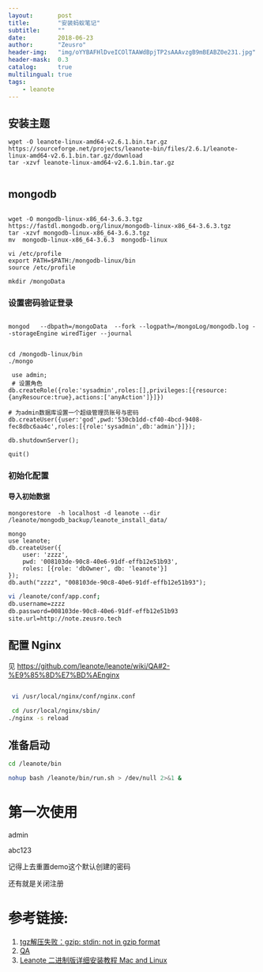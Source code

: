 ```yaml
---
layout:       post
title:        "安装蚂蚁笔记"
subtitle:     ""
date:         2018-06-23
author:       "Zeusro"
header-img:   "img/oYYBAFHlDveICOlTAAWdBpjTP2sAAAvzgB9mBEABZ0e231.jpg"
header-mask:  0.3
catalog:      true
multilingual: true
tags:
    - leanote
---
```


## 安装主题

```
wget -O leanote-linux-amd64-v2.6.1.bin.tar.gz https://sourceforge.net/projects/leanote-bin/files/2.6.1/leanote-linux-amd64-v2.6.1.bin.tar.gz/download
tar -xzvf leanote-linux-amd64-v2.6.1.bin.tar.gz


```


## mongodb

```

wget -O mongodb-linux-x86_64-3.6.3.tgz https://fastdl.mongodb.org/linux/mongodb-linux-x86_64-3.6.3.tgz
tar -xzvf mongodb-linux-x86_64-3.6.3.tgz
mv  mongodb-linux-x86_64-3.6.3  mongodb-linux

vi /etc/profile
export PATH=$PATH:/mongodb-linux/bin
source /etc/profile

mkdir /mongoData

```

### 设置密码验证登录
```

mongod   --dbpath=/mongoData  --fork --logpath=/mongoLog/mongodb.log --storageEngine wiredTiger --journal


cd /mongodb-linux/bin            
./mongo   

 use admin;
 # 设置角色
db.createRole({role:'sysadmin',roles:[],privileges:[{resource:{anyResource:true},actions:['anyAction']}]})   

# 为admin数据库设置一个超级管理员账号与密码 
db.createUser({user:'god',pwd:'530cb1dd-cf40-4bcd-9408-fec8dbc6aa4c',roles:[{role:'sysadmin',db:'admin'}]});    

db.shutdownServer();  

quit()
```

### 初始化配置


#### 导入初始数据

```
mongorestore  -h localhost -d leanote --dir /leanote/mongodb_backup/leanote_install_data/

mongo
use leanote;
db.createUser({
    user: 'zzzz',
    pwd: '008103de-90c8-40e6-91df-effb12e51b93',
    roles: [{role: 'dbOwner', db: 'leanote'}]
});
db.auth("zzzz", "008103de-90c8-40e6-91df-effb12e51b93");

```

```bash
vi /leanote/conf/app.conf;
db.username=zzzz 
db.password=008103de-90c8-40e6-91df-effb12e51b93 
site.url=http://note.zeusro.tech
```

## 配置 Nginx

见
https://github.com/leanote/leanote/wiki/QA#2-%E9%85%8D%E7%BD%AEnginx

```bash

 vi /usr/local/nginx/conf/nginx.conf
 
 cd /usr/local/nginx/sbin/
./nginx -s reload
```

## 准备启动

```bash
cd /leanote/bin

nohup bash /leanote/bin/run.sh > /dev/null 2>&1 &


```

# 第一次使用

admin

abc123

记得上去重置demo这个默认创建的密码

还有就是关闭注册




# 参考链接:
1. [tgz解压失败：gzip: stdin: not in gzip format](https://www.jianshu.com/p/660e8c5a3307)
2. [QA](https://github.com/leanote/leanote/wiki/QA)
3. [Leanote 二进制版详细安装教程 Mac and Linux](https://github.com/leanote/leanote/wiki/Leanote-%E4%BA%8C%E8%BF%9B%E5%88%B6%E7%89%88%E8%AF%A6%E7%BB%86%E5%AE%89%E8%A3%85%E6%95%99%E7%A8%8B----Mac-and-Linux)
